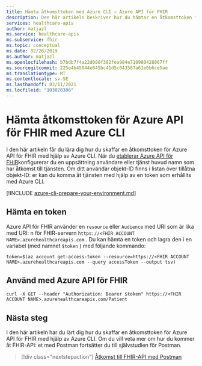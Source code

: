 ```yaml
---
title: Hämta åtkomsttoken med Azure CLI – Azure API för FHIR
description: Den här artikeln beskriver hur du hämtar en åtkomsttoken för Azure API för FHIR med hjälp av Azure CLI.
services: healthcare-apis
author: matjazl
ms.service: healthcare-apis
ms.subservice: fhir
ms.topic: conceptual
ms.date: 02/26/2019
ms.author: matjazl
ms.openlocfilehash: b7bdb7f4a22d080f382fea984e710980428067ff
ms.sourcegitcommit: 225e4b45844e845bc41d5c043587a61e6b6ce5ae
ms.translationtype: MT
ms.contentlocale: sv-SE
ms.lasthandoff: 03/11/2021
ms.locfileid: "103020306"
---
```

# <a name="get-access-token-for-azure-api-for-fhir-using-azure-cli"></a>Hämta åtkomsttoken för Azure API för FHIR med Azure CLI

I den här artikeln får du lära dig hur du skaffar en åtkomsttoken för Azure API för FHIR med hjälp av Azure CLI. När du [etablerar Azure API för FHIR](fhir-paas-portal-quickstart.md)konfigurerar du en uppsättning användare eller tjänst huvud namn som har åtkomst till tjänsten. Om ditt användar objekt-ID finns i listan över tillåtna objekt-ID: er kan du komma åt tjänsten med hjälp av en token som erhållits med Azure CLI.

[!INCLUDE [azure-cli-prepare-your-environment.md](../../../includes/azure-cli-prepare-your-environment.md)]

## <a name="obtain-a-token"></a>Hämta en token

Azure API för FHIR använder en `resource`  eller `Audience` med URI som är lika med URI: n för FHIR-servern `https://<FHIR ACCOUNT NAME>.azurehealthcareapis.com` . Du kan hämta en token och lagra den i en variabel (med namnet `$token` ) med följande kommando:

```azurecli-interactive
token=$(az account get-access-token --resource=https://<FHIR ACCOUNT NAME>.azurehealthcareapis.com --query accessToken --output tsv)
```

## <a name="use-with-azure-api-for-fhir"></a>Använd med Azure API för FHIR

```azurecli-interactive
curl -X GET --header "Authorization: Bearer $token" https://<FHIR ACCOUNT NAME>.azurehealthcareapis.com/Patient
```

## <a name="next-steps"></a>Nästa steg

I den här artikeln har du lärt dig hur du skaffar en åtkomsttoken för Azure API för FHIR med hjälp av Azure CLI. Om du vill veta mer om hur du kommer åt FHIR-API: et med Postman fortsätter du till självstudien för Postman.

>[!div class="nextstepaction"]
>[Åtkomst till FHIR-API med Postman](access-fhir-postman-tutorial.md)
